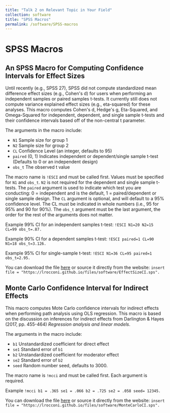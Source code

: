 ```yaml
---
title: "Talk 2 on Relevant Topic in Your Field"
collection: software
title: "SPSS Macros"
permalink: /software/SPSS-macros
---
```


# SPSS Macros

## An SPSS Macro for Computing Confidence Intervals for Effect Sizes
Until recently (e.g., SPSS 27), SPSS did not compute standardized mean difference effect sizes (e.g., Cohen's d) for users when performing an independent samples or paired samples t-tests. It currently still does not compute variance explained effect sizes (e.g., eta-squared) for these analyses. This macro computes Cohen's d, Hedge's g, Eta-Squared, and Omega-Squared for independent, dependent, and single sample t-tests and their confidence intervals based off of the non-central t parameter. 

The arguments in the macro include:
- `N1` Sample size for group 1
- `N2` Sample size for group 2
- `CL` Confidence Level (an integer, defaults to 95)
- `paired` (0, 1) Indicates independent or dependent/single sample t-test (Defaults to 0 or an independent design) 
- `obs_t` The observed t value 

The macro name is `!ESCI` and must be called first. Values must be specified for `N1` and `obs_t`. `N2` is not required for the dependent and single sample t-tests. The `paired` argument is used to indicate which test you are conducting: 0 = independent and is the default, 1 = paired/dependent or single sample design. The `CL` argument is optional, and will default to a 95% confidence level. The CL must be indicated in whole numbers (i.e., 95 for 95% and 90 for 90%). The `obs_t` argument must be the last argument, the order for the rest of the arguments does not matter.

Example 99% CI for an independent samples t-test:
	`!ESCI N1=20 N2=15 CL=99 obs_t=.87.` 

Example 90% CI for a dependent samples t-test:
	`!ESCI paired=1 CL=90 N1=18 obs_t=3.126.` 

Example 95% CI for single-sample t-test:
	`!ESCI N1=36 CL=95 paired=1 obs_t=2.95.`

You can download the file [here](/files/software/EffectSizeCI.sps) or source it directly from the website: `insert file = "https://lrocconi.github.io/files/software/EffectSizeCI.sps".`


## Monte Carlo Confidence Interval for Indirect Effects
This macro computes Mote Carlo confidence intervals for indirect effects when performing path analysis using OLS regression. This macro is based on the discussion on inferences for indirect effects from  Darlington & Hayes (2017, pp. 455-464) *Regression analysis and linear models*.

The arguments in the macro include:
- `b1` Unstandardized coefficient for direct effect
- `se1` Standard error of `b1`
- `b2` Unstandardized coefficient for moderator effect
- `se2` Standard error of `b2`
- `seed` Random number seed, defaults to 3000. 

The macro name is `!mcci` and must be called first. Each argument is required. 

Example `!mcci b1 = .365 se1 = .066 b2 = .725 se2 = .058 seed= 12345.`   

You can download the file [here](/files/software/MonteCarloCI.sps) or source it directly from the website: `insert file = "https://lrocconi.github.io/files/software/MonteCarloCI.sps".`


